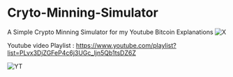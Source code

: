 # Cryto-Minning-Simulator
A Simple Crypto Minning Simulator for my Youtube Bitcoin Explanations
![X](https://i.imgur.com/3VVq3nd.png)

Youtube video Playlist : https://www.youtube.com/playlist?list=PLvx3DjZGFeP4c6j3UGc_ljn5Qb1tsDZ6Z

![YT](https://i.imgur.com/26EAHBO.png)
